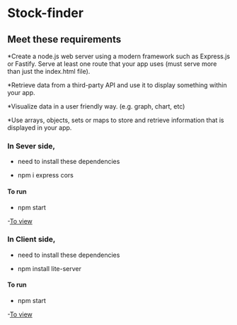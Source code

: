 # Stock-finder
## Meet these requirements
*Create a node.js web server using a modern framework such as Express.js or Fastify.  Serve at least one route that your app uses (must serve more than just the index.html file).

*Retrieve data from a third-party API and use it to display something within your app.

*Visualize data in a user friendly way. (e.g. graph, chart, etc)

*Use arrays, objects, sets or maps to store and retrieve information that is displayed in your app.

### In Sever side,

-  need to install these dependencies

- npm i express cors

#### To run

- npm start

-[To view](http://localhost:5000/api/getstockdata)

### In Client side,

-  need to install these dependencies

- npm install lite-server

#### To run

- npm start

-[To view](http://localhost:3000/index.html)